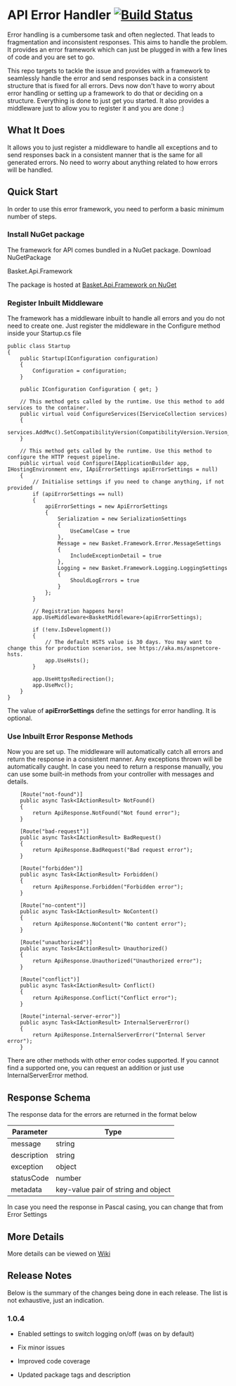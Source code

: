 

# API Error Handler [![Build Status](https://shahzadadil.visualstudio.com/API%20Error%20Handler/_apis/build/status/Release%20Branch%20CI?branchName=release)](https://shahzadadil.visualstudio.com/API%20Error%20Handler/_build/latest?definitionId=8&branchName=release)

Error handling is a cumbersome task and often neglected. That leads to fragmentation and inconsistent responses. This aims to handle the problem. It provides an error framework which can just be plugged in with a few lines of code and you are set to go.

This repo targets to tackle the issue and provides with a framework to seamlessly handle the error and send responses back in a consistent structure that is fixed for all errors. Devs now don't have to worry about error handling or setting up a framework to do that or deciding on a structure. Everything is done to just get you started. It also provides a middleware just to allow you to register it and you are done :)




## What It Does

It allows you to just register a middleware to handle all exceptions and to send responses back in a consistent manner that is the same for all generated errors. No need to worry about anything related to how errors will be handled.




## Quick Start

In order to use this error framework, you need to perform a basic minimum number of steps.




### Install NuGet package

The framework for API comes bundled in a NuGet package. Download NuGetPackage




  Basket.Api.Framework




The package is hosted at [Basket.Api.Framework on NuGet](https://www.nuget.org/packages/Basket.Api.Framework/)




### Register Inbuilt Middleware

The framework has a middleware inbuilt to handle all errors and you do not need to create one. Just register the middleware in the Configure method inside your Startup.cs file




 

    
    public class Startup
    {
        public Startup(IConfiguration configuration)
        {
            Configuration = configuration;
        }

        public IConfiguration Configuration { get; }

        // This method gets called by the runtime. Use this method to add services to the container.
        public virtual void ConfigureServices(IServiceCollection services)
        {
            services.AddMvc().SetCompatibilityVersion(CompatibilityVersion.Version_2_2);
        }

        // This method gets called by the runtime. Use this method to configure the HTTP request pipeline.
        public virtual void Configure(IApplicationBuilder app, IHostingEnvironment env, IApiErrorSettings apiErrorSettings = null)
        {
            // Initialise settings if you need to change anything, if not provided
            if (apiErrorSettings == null)
            {
                apiErrorSettings = new ApiErrorSettings
                {
                    Serialization = new SerializationSettings
                    {
                        UseCamelCase = true
                    },
                    Message = new Basket.Framework.Error.MessageSettings
                    {
                        IncludeExceptionDetail = true
                    },
                    Logging = new Basket.Framework.Logging.LoggingSettings
                    {
                        ShouldLogErrors = true
                    }
                };
            }
			
			// Registration happens here!
            app.UseMiddleware<BasketMiddleware>(apiErrorSettings);

            if (!env.IsDevelopment())
            {
                // The default HSTS value is 30 days. You may want to change this for production scenarios, see https://aka.ms/aspnetcore-hsts.
                app.UseHsts();
            }

            app.UseHttpsRedirection();
            app.UseMvc();
        }
    }


The value of **apiErrorSettings** define the settings for error handling. It is optional.



### Use Inbuilt Error Response Methods

Now you are set up. The middleware will automatically catch all errors and return the response in a consistent manner. Any exceptions thrown will be automatically caught. In case you need to return a response manually, you can use some built-in methods from your controller with messages and details.




  
        [Route("not-found")]
        public async Task<IActionResult> NotFound()
        {
            return ApiResponse.NotFound("Not found error");
        }

        [Route("bad-request")]
        public async Task<IActionResult> BadRequest()
        {
            return ApiResponse.BadRequest("Bad request error");
        }

        [Route("forbidden")]
        public async Task<IActionResult> Forbidden()
        {
            return ApiResponse.Forbidden("Forbidden error");
        }

        [Route("no-content")]
        public async Task<IActionResult> NoContent()
        {
            return ApiResponse.NoContent("No content error");
        }

        [Route("unauthorized")]
        public async Task<IActionResult> Unauthorized()
        {
            return ApiResponse.Unauthorized("Unauthorized error");
        }

        [Route("conflict")]
        public async Task<IActionResult> Conflict()
        {
            return ApiResponse.Conflict("Conflict error");
        }

        [Route("internal-server-error")]
        public async Task<IActionResult> InternalServerError()
        {
            return ApiResponse.InternalServerError("Internal Server error");
        }


There are other methods with other error codes supported. If you cannot find a supported one, you can request an addition or just use InternalServerError method.










## Response Schema




The response data for the errors are returned in the format below




|Parameter| Type |
|--|--|
| message | string |
| description | string |
| exception | object|
| statusCode | 	number|
| metadata | key-value pair of string and object|





In case you need the response in Pascal casing, you can change that from Error Settings




## More Details

More details can be viewed on [Wiki](https://github.com/shahzadadil/api-error-handler/wiki)




## Release Notes

Below is the summary of the changes being done in each release. The list is not exhaustive, just an indication.




### 1.0.4

- Enabled settings to switch logging on/off (was on by default)

- Fix minor issues

- Improved code coverage

- Updated package tags and description
